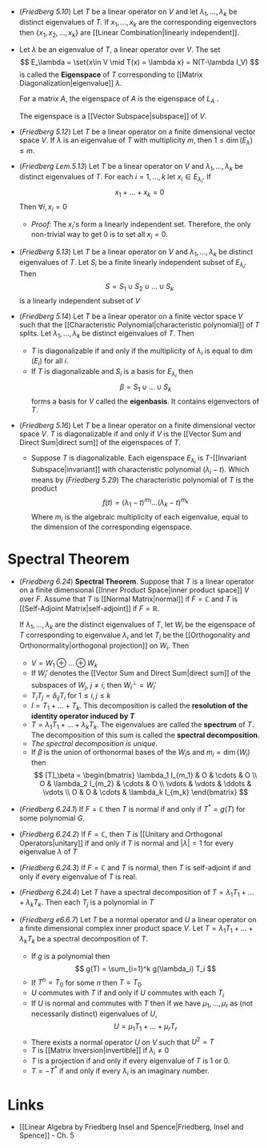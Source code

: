 * (*Friedberg 5.10*) Let $T$ be a linear operator on $V$ and let $\lambda_1,\dots,\lambda_k$ be distinct eigenvalues of $T$. If $x_1,\dots,x_k$ are the corresponding eigenvectors then $\{x_1,x_2,\dots,x_k\}$ are [[Linear Combination|linearly independent]].

* Let $\lambda$ be an eigenvalue of $T$, a linear operator over $V$.  The set
  $$
  E_\lambda = \set{x\in V \mid T(x) = \lambda x} = N(T-\lambda I_V)
  $$
  is called the **Eigenspace** of $T$ corresponding to [[Matrix Diagonalization|eigenvalue]] $\lambda$. 
  
  For a matrix $A$, the eigenspace of $A$ is the eigenspace of $L_A$ .
  
  The eigenspace is a [[Vector Subspace|subspace]] of $V$.

* (*Friedberg 5.12*) Let $T$ be a linear operator on a finite dimensional vector space $V$. If $\lambda$ is an eigenvalue of $T$ with multiplicity $m$, then $1\le \dim(E_\lambda) \le m$. 
* (*Friedberg Lem.5.13*) Let $T$ be a linear operator on $V$ and $\lambda_1,\dots,\lambda_k$ be distinct eigenvalues of $T$. For each $i=1,\dots,k$ let $x_i\in E_{\lambda_i}$. If
  $$
  x_1+\dots +x_k = 0
  $$
  Then $\forall i, x_i=0$
	* *Proof*: The $x_i$'s form a linearly independent set. Therefore, the only non-trivial way to get $0$ is to set all $x_i=0$. 

* (*Friedberg 5.13*) Let $T$ be a linear operator on $V$ and $\lambda_1,\dots,\lambda_k$ be distinct eigenvalues of $T$. Let $S_i$ be a finite linearly independent subset of $E_{\lambda_i}$. Then 
  $$
  S= S_1\cup S_2\cup\dots\cup S_k 
  $$
  is a linearly independent subset of $V$
* (*Friedberg 5.14*) Let $T$ be a linear operator on a finite vector space $V$ such that the  [[Characteristic Polynomial|characteristic polynomial]] of $T$ splits. Let $\lambda_1,\dots,\lambda_k$ be distinct eigenvalues of $T$. Then 
	* $T$ is diagonalizable if and only if the multiplicity of $\lambda_i$ is equal to $\dim(E_i)$ for all $i$.
	* If $T$ is diagonalizable and $S_i$ is a basis for $E_{\lambda_i}$ then 
	  $$
	  \beta = S_1\cup \dots \cup S_k
	  $$
	  forms a basis for $V$ called the **eigenbasis**. It contains eigenvectors of $T$.


* (*Friedberg 5.16*) Let $T$ be a linear operator on a finite dimensional vector space $V$. $T$ is diagonalizable if and only if $V$ is the [[Vector Sum and Direct Sum|direct sum]] of the eigenspaces of $T$.
	* Suppose $T$ is diagonalizable.  Each eigenspace $E_{\lambda_i}$ is $T$-[[Invariant Subspace|invariant]] with characteristic polynomial $(\lambda_i-t)$. Which means by (*Friedberg 5.29*) The characteristic polynomial of $T$ is the product
	  $$
	  f(t) = (\lambda_1-t)^{m_1}\dots (\lambda_k-t)^{m_k}
	  $$
	  Where $m_i$ is the algebraic multiplicity of each eigenvalue, equal to the dimension of the corresponding eigenspace.

# Spectral Theorem
* (*Friedberg 6.24*) **Spectral Theorem**. Suppose that $T$ is a linear operator on a finite dimensional [[Inner Product Space|inner product space]] $V$ over $F$. Assume that $T$ is [[Normal Matrix|normal]] if $F=\mathbb{C}$ and $T$ is [[Self-Adjoint Matrix|self-adjoint]] if $F=\mathbb{R}$. 
  
  If $\lambda_1,\dots,\lambda_k$ are the distinct eigenvalues of $T$, let $W_i$ be the eigenspace of $T$ corresponding to eigenvalue $\lambda_i$  and let $T_i$ be the [[Orthogonality and Orthonormality|orthogonal projection]] on $W_i$. Then 
	* $V= W_1\oplus \dots \oplus W_k$
	* If $W_i'$ denotes the [[Vector Sum and Direct Sum|direct sum]] of the subspaces of $W_j$, $j\ne i$, then $W_i^\perp = W_i'$ 
	* $T_iT_j = \delta_{ij}T_i$ for $1\le i,j\le k$
	* $I=T_1 + \dots + T_k$. This decomposition is called the **resolution of the identity operator induced by $T$**
	* $T=\lambda_1 T_1 + \dots + \lambda_k T_k$.  The eigenvalues are called the **spectrum** of $T$. The decomposition of this sum is called the **spectral decomposition**. 
	* *The spectral decomposition is unique*.
	* If $\beta$ is the union of orthonormal bases of the $W_i$s and $m_i=\dim(W_i)$ then
	  $$
	  [T]_\beta = 
	  \begin{bmatrix}
	  \lambda_1 I_{m_1} & O & \cdots & O \\
	  O  & \lambda_2 I_{m_2} & \cdots & O \\
	  \vdots & \vdots & \ddots & \vdots \\
	  O & O & \cdots & \lambda_k I_{m_k}
	  \end{bmatrix}
	  $$
* (*Friedberg 6.24.1*) If $F=\mathbb{C}$ then $T$ is normal if and only if $T^\ast = g(T)$ for some polynomial $G$. 
* (*Friedberg 6.24.2*) If $F=\mathbb{C}$, then $T$ is [[Unitary and Orthogonal Operators|unitary]] if and only if $T$ is normal and $|\lambda|=1$ for every eigenvalue $\lambda$ of $T$
* (*Friedberg 6.24.3*) If $F=\mathbb{C}$ and $T$ is normal, then $T$ is self-adjoint if and only if every eigenvalue of $T$ is real.
* (*Friedberg 6.24.4*) Let $T$ have a spectral decomposition of $T=\lambda_1T_1 + \dots + \lambda_k T_k$. Then each $T_j$ is a polynomial in $T$
* (*Friedberg e6.6.7*) Let $T$ be a normal operator and $U$ a linear operator on a finite dimensional complex inner product space $V$. Let $T=\lambda_1 T_1 + \dots + \lambda_k T_k$ be a spectral decomposition of $T$.
	* If $g$ is a polynomial then 
	  $$
	  g(T) = \sum_{i=1}^k g(\lambda_i) T_i
	  $$
	* If $T^n = T_0$ for some $n$ then $T=T_0$
	* $U$ commutes with $T$ if and only if $U$ commutes with each $T_i$
	* If $U$ is normal and commutes with $T$ then if we have $\mu_1,\dots,\mu_r$ as (not necessarily distinct) eigenvalues of $U$, 
	  $$
	  U =\mu_1 T_1 + \dots + \mu_r T_r
	  $$
	* There exists a normal operator $U$ on $V$ such that $U^2 = T$
	* $T$ is [[Matrix Inversion|invertible]] if $\lambda_i\ne 0$ 
	* $T$ is a projection if and only if every eigenvalue of $T$ is $1$ or $0$.
	* $T=-T^\ast$ if and only if every $\lambda_i$ is an imaginary number. 
# Links
* [[Linear Algebra by Friedberg Insel and Spence|Friedberg, Insel and Spence]] - Ch. 5